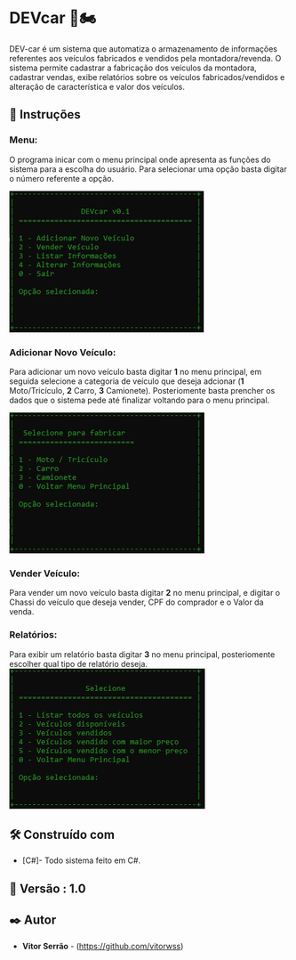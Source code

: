 # DEVcar 🚗🏍️

DEV-car é um sistema que automatiza o armazenamento de informações referentes aos veículos fabricados e vendidos pela montadora/revenda. O sistema permite cadastrar a fabricação dos veículos da montadora, cadastrar vendas, exibe relatórios sobre os veículos fabricados/vendidos e alteração de característica e valor dos veículos.  

## 📝 Instruções
  ### Menu:
  O programa inicar com o menu principal onde apresenta as funções do sistema para a escolha do usuário. Para selecionar uma opção basta digitar o número referente a opção.
  
  ![alt text](https://github.com/vitorserrao/DEVcar/blob/main/img/Menu_Principal.JPG)
  
 ### Adicionar Novo Veículo:
  Para adicionar um novo veículo basta digitar **1** no menu principal, em seguida selecione a categoria de veículo que deseja adcionar (**1** Moto/Tricículo, **2** Carro, **3** Camionete). Posteriomente basta prencher os dados que o sistema pede até finalizar voltando para o menu principal.
  
   ![alt text](https://github.com/vitorserrao/DEVcar/blob/main/img/Menu_Add.JPG)
   
  ### Vender  Veículo:
  Para vender um novo veículo basta digitar **2** no menu principal, e digitar o Chassi do veículo que deseja vender, CPF do comprador e o Valor da venda.
  
   ### Relatórios:
  Para exibir um relatório  basta digitar **3** no menu principal, posteriomente escolher qual tipo de relatório deseja.
    ![alt text](https://github.com/vitorserrao/DEVcar/blob/main/img/Menu_Relatorio.JPG)
    
    
   
## 🛠️ Construído com

- [C#]- Todo sistema feito em C#.


## 📌 Versão : 1.0




## ✒️ Autor

- **Vitor Serrão** - (https://github.com/vitorwss)
